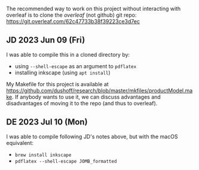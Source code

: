 The recommended way to work on this project without interacting with overleaf is to clone the _overleaf_ (not github) git repo: https://git.overleaf.com/62c47733b38f39223ce3d7ec

## JD 2023 Jun 09 (Fri)

I was able to compile this in a cloned directory by:

* using `--shell-escape` as an argument to `pdflatex`
* installing inkscape (using `apt install`)

My Makefile for this project is available at https://github.com/dushoff/research/blob/master/mkfiles/productModel.make. If anybody wants to use it, we can discuss advantages and disadvantages of moving it to the repo (and thus to overleaf).

## DE 2023 Jul 10 (Mon)

I was able to compile following JD's notes above, but with the macOS equivalent:

* `brew install inkscape`
* `pdflatex --shell-escape JOMB_formatted`

